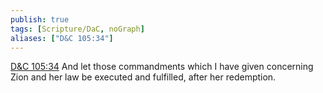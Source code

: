 ```yaml
---
publish: true
tags: [Scripture/DaC, noGraph]
aliases: ["D&C 105:34"]
---
```

[D&C 105:34](https://churchofjesuschrist.org/study/scriptures/dc-testament/dc/105?lang=eng&id=p34#p34) And let those commandments which I have given concerning Zion and her law be executed and fulfilled, after her redemption.
